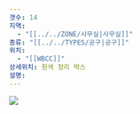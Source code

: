 ```yaml
---
갯수: 14
지역:
  - "[[../../ZONE/사무실|사무실]]"
종류: "[[../../TYPES/공구|공구]]"
위치:
  - "[[WBCC]]"
상세위치: 흰색 정리 박스
설명:
---
```

![](http://192.168.50.22/devices/250503_IMG_0005.jpeg)
